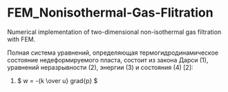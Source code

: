 # FEM_Nonisothermal-Gas-Flitration
Numerical implementation of two-dimensional non-isothermal gas filtration with FEM.

Полная система уравнений, определяющая термогидродинамическое
состояние недеформируемого пласта, состоит из закона Дарси (1), уравнений
неразрывности (2), энергии (3) и состояния (4) [2]:

1. $ w = -{k \over u} grad{p} $
